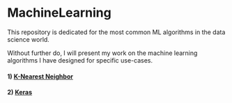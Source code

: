 # MachineLearning
This repository is dedicated for the most common ML algorithms in the data science world.

Without further do, I will present my work on the machine learning algorithms I have designed for specific use-cases.

#### 1) [K-Nearest Neighbor](https://github.com/ChrisNosowsky/MachineLearning/tree/master/KNearestNeighbor)
#### 2) [Keras](https://github.com/ChrisNosowsky/MachineLearning/tree/master/Keras)

